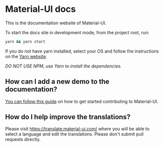 # Material-UI docs

This is the documentation website of Material-UI.

To start the docs site in development mode, from the project root, run:

```sh
yarn && yarn start
```

If you do not have yarn installed, select your OS and follow the instructions on the [Yarn website](https://yarnpkg.com/lang/en/docs/install/#mac-stable).

_DO NOT USE NPM, use Yarn to install the dependencies._

## How can I add a new demo to the documentation?

[You can follow this guide](https://github.com/mui-org/material-ui/blob/master/CONTRIBUTING.md)
on how to get started contributing to Material-UI.

## How do I help improve the translations?

Please visit https://translate.material-ui.com/ where you will be able to select a language and edit the translations.
Please don't submit pull requests directly.
